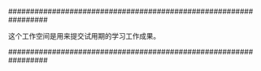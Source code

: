 #################################################################

这个工作空间是用来提交试用期的学习工作成果。

#################################################################
